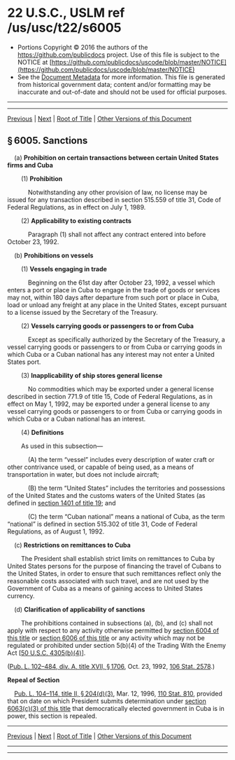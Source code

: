 ---
---

# 22 U.S.C., USLM ref /us/usc/t22/s6005

* Portions Copyright © 2016 the authors of the https://github.com/publicdocs project.
  Use of this file is subject to the NOTICE at [https://github.com/publicdocs/uscode/blob/master/NOTICE](https://github.com/publicdocs/uscode/blob/master/NOTICE)
* See the [Document Metadata](././../../../..//README.md) for more information.
  This file is generated from historical government data; content and/or formatting may be inaccurate and out-of-date and should not be used for official purposes.

----------
----------

[Previous](./../../../..//us/usc/t22/ch69/m__us_usc_t22_s6004.md) | [Next](./../../../..//us/usc/t22/ch69/m__us_usc_t22_s6006.md) | [Root of Title](./../../../../) | [Other Versions of this Document](https://publicdocs.github.io/go/links?ns=uslm&ref=%2Fus%2Fusc%2Ft22%2Fs6005)

## § 6005. Sanctions

    (a) __Prohibition on certain transactions between certain United States firms and Cuba__ 

        (1) __Prohibition__ 

            Notwithstanding any other provision of law, no license may be issued for any transaction described in section 515.559 of title 31, Code of Federal Regulations, as in effect on July 1, 1989.

        (2) __Applicability to existing contracts__ 

            Paragraph (1) shall not affect any contract entered into before October 23, 1992.

    (b) __Prohibitions on vessels__ 

        (1) __Vessels engaging in trade__ 

            Beginning on the 61st day after October 23, 1992, a vessel which enters a port or place in Cuba to engage in the trade of goods or services may not, within 180 days after departure from such port or place in Cuba, load or unload any freight at any place in the United States, except pursuant to a license issued by the Secretary of the Treasury.

        (2) __Vessels carrying goods or passengers to or from Cuba__ 

            Except as specifically authorized by the Secretary of the Treasury, a vessel carrying goods or passengers to or from Cuba or carrying goods in which Cuba or a Cuban national has any interest may not enter a United States port.

        (3) __Inapplicability of ship stores general license__ 

            No commodities which may be exported under a general license described in section 771.9 of title 15, Code of Federal Regulations, as in effect on May 1, 1992, may be exported under a general license to any vessel carrying goods or passengers to or from Cuba or carrying goods in which Cuba or a Cuban national has an interest.

        (4) __Definitions__ 

        As used in this subsection—

            (A) the term “vessel” includes every description of water craft or other contrivance used, or capable of being used, as a means of transportation in water, but does not include aircraft;

            (B) the term “United States” includes the territories and possessions of the United States and the customs waters of the United States (as defined in [section 1401 of title 19][/us/usc/t19/s1401]; and

            (C) the term “Cuban national” means a national of Cuba, as the term “national” is defined in section 515.302 of title 31, Code of Federal Regulations, as of August 1, 1992.

    (c) __Restrictions on remittances to Cuba__ 

        The President shall establish strict limits on remittances to Cuba by United States persons for the purpose of financing the travel of Cubans to the United States, in order to ensure that such remittances reflect only the reasonable costs associated with such travel, and are not used by the Government of Cuba as a means of gaining access to United States currency.

    (d) __Clarification of applicability of sanctions__ 

        The prohibitions contained in subsections (a), (b), and (c) shall not apply with respect to any activity otherwise permitted by [section 6004 of this title][/us/usc/t22/s6004] or [section 6006 of this title][/us/usc/t22/s6006] or any activity which may not be regulated or prohibited under section 5(b)(4) of the Trading With the Enemy Act \[[50 U.S.C. 4305(b)(4)][/us/usc/t50/s4305/b/4]\].

([Pub. L. 102–484, div. A, title XVII, § 1706][/us/pl/102/484/s1706], Oct. 23, 1992, [106 Stat. 2578][/us/stat/106/2578].)

 __Repeal of Section__ 

    [Pub. L. 104–114, title II, § 204(d)(3)][/us/pl/104/114/s204/d/3], Mar. 12, 1996, [110 Stat. 810][/us/stat/110/810], provided that on date on which President submits determination under [section 6063(c)(3) of this title][/us/usc/t22/s6063/c/3] that democratically elected government in Cuba is in power, this section is repealed.

----------

[Previous](./../../../..//us/usc/t22/ch69/m__us_usc_t22_s6004.md) | [Next](./../../../..//us/usc/t22/ch69/m__us_usc_t22_s6006.md) | [Root of Title](./../../../../) | [Other Versions of this Document](https://publicdocs.github.io/go/links?ns=uslm&ref=%2Fus%2Fusc%2Ft22%2Fs6005)

----------
----------

[/us/usc/t19/s1401]: https://publicdocs.github.io/go/links?ns=uslm&ref=%2Fus%2Fusc%2Ft19%2Fs1401
[/us/usc/t22/s6004]: https://publicdocs.github.io/go/links?ns=uslm&ref=%2Fus%2Fusc%2Ft22%2Fs6004
[/us/usc/t22/s6006]: https://publicdocs.github.io/go/links?ns=uslm&ref=%2Fus%2Fusc%2Ft22%2Fs6006
[/us/usc/t50/s4305/b/4]: https://publicdocs.github.io/go/links?ns=uslm&ref=%2Fus%2Fusc%2Ft50%2Fs4305%2Fb%2F4
[/us/pl/102/484/s1706]: https://publicdocs.github.io/go/links?ns=uslm&ref=%2Fus%2Fpl%2F102%2F484%2Fs1706
[/us/stat/106/2578]: https://publicdocs.github.io/go/links?ns=uslm&ref=%2Fus%2Fstat%2F106%2F2578
[/us/pl/104/114/s204/d/3]: https://publicdocs.github.io/go/links?ns=uslm&ref=%2Fus%2Fpl%2F104%2F114%2Fs204%2Fd%2F3
[/us/stat/110/810]: https://publicdocs.github.io/go/links?ns=uslm&ref=%2Fus%2Fstat%2F110%2F810
[/us/usc/t22/s6063/c/3]: https://publicdocs.github.io/go/links?ns=uslm&ref=%2Fus%2Fusc%2Ft22%2Fs6063%2Fc%2F3


